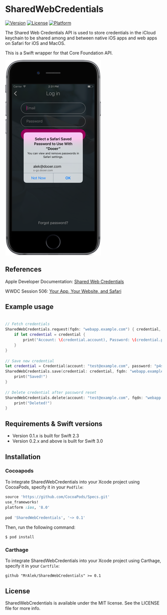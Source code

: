 # SharedWebCredentials
[![Version](https://img.shields.io/cocoapods/v/SharedWebCredentials.svg?style=flat)](http://cocoadocs.org/docsets/SharedWebCredentials)
[![License](https://img.shields.io/cocoapods/l/SharedWebCredentials.svg?style=flat)](http://cocoadocs.org/docsets/SharedWebCredentials)
[![Platform](https://img.shields.io/cocoapods/p/SharedWebCredentials.svg?style=flat)](http://cocoadocs.org/docsets/SharedWebCredentials)

The Shared Web Credentials API is used to store credentials
in the iCloud keychain to be shared among and between native iOS
apps and web apps on Safari for iOS and MacOS.

This is a Swift wrapper for that Core Foundation API.

![](example.png)

## References
Apple Developer Documentation: [Shared Web Credentials](https://developer.apple.com/reference/security/1654440-shared_web_credentials)

WWDC Session 506: [Your App, Your Website, and Safari](https://developer.apple.com/videos/play/wwdc2014/506/)

## Example usage

```swift

// Fetch credentials
SharedWebCredentials.request(fqdn: "webapp.example.com") { credential, error in
    if let credential = credential {
        print("Account: \(credential.account), Password: \(credential.password)")
    }
}

// Save new credential
let credential = Credential(account: "test@example.com", password: "p4ssw0rd")
SharedWebCredentials.save(credential: credential, fqdn: "webapp.example.com") { error in
    print("Saved!")
}

// Delete credential after password reset
SharedWebCredentials.delete(account: "test@example.com", fqdn: "webapp.example.com") { error in
    print("Deleted!")
}

```

## Requirements & Swift versions

- Version 0.1.x is built for Swift 2.3
- Version 0.2.x and above is built for Swift 3.0

## Installation

### Cocoapods

To integrate SharedWebCredentials into your Xcode project using CocoaPods, specify it in your `Podfile`:

```ruby
source 'https://github.com/CocoaPods/Specs.git'
use_frameworks!
platform :ios, '8.0'

pod 'SharedWebCredentials', '~> 0.1'
```

Then, run the following command:

```bash
$ pod install
```

### Carthage

To integrate SharedWebCredentials into your Xcode project using Carthage, specify it in your `Cartfile`:

```ogdl
github "MrAlek/SharedWebCredentials" >= 0.1
```

## License

SharedWebCredentials is available under the MIT license. See the LICENSE file for more info.
